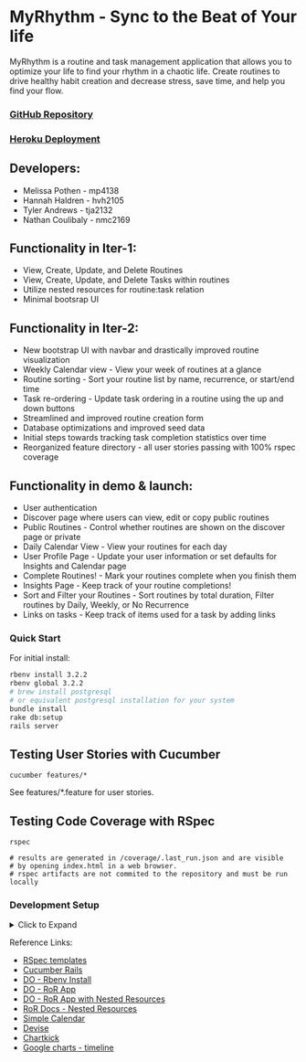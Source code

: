 # MyRhythm - Sync to the Beat of Your life

MyRhythm is a routine and task management application that allows you to optimize your life to find your rhythm in a chaotic life. Create routines to drive healthy habit creation and decrease stress, save time, and help you find your flow.

### [GitHub Repository](https://github.com/tja2132/myrhythm)
### [Heroku Deployment](https://my-rhythm-d77c6a857e16.herokuapp.com/)

## Developers:

* Melissa Pothen   - mp4138
* Hannah Haldren   - hvh2105
* Tyler Andrews    - tja2132
* Nathan Coulibaly - nmc2169

## Functionality in Iter-1:

* View, Create, Update, and Delete Routines
* View, Create, Update, and Delete Tasks within routines
* Utilize nested resources for routine:task relation
* Minimal bootsrap UI 

## Functionality in Iter-2:

* New bootstrap UI with navbar and drastically improved routine visualization
* Weekly Calendar view - View your week of routines at a glance
* Routine sorting - Sort your routine list by name, recurrence, or start/end time
* Task re-ordering - Update task ordering in a routine using the up and down buttons
* Streamlined and improved routine creation form
* Database optimizations and improved seed data
* Initial steps towards tracking task completion statistics over time
* Reorganized feature directory - all user stories passing with 100% rspec coverage

## Functionality in demo & launch:

* User authentication
* Discover page where users can view, edit or copy public routines
* Public Routines - Control whether routines are shown on the discover page or private
* Daily Calendar View - View your routines for each day
* User Profile Page - Update your user information or set defaults for Insights and Calendar page
* Complete Routines! - Mark your routines complete when you finish them
* Insights Page - Keep track of your routine completions!
* Sort and Filter your Routines - Sort routines by total duration, Filter routines by Daily, Weekly, or No Recurrence
* Links on tasks - Keep track of items used for a task by adding links

### Quick Start
For initial install:
```sh 
rbenv install 3.2.2
rbenv global 3.2.2
# brew install postgresql
# or equivalent postgresql installation for your system
bundle install
rake db:setup
rails server
```

## Testing User Stories with Cucumber

```angular2html
cucumber features/*
```

See features/*.feature for user stories.

## Testing Code Coverage with RSpec
```
rspec

# results are generated in /coverage/.last_run.json and are visible
# by opening index.html in a web browser.
# rspec artifacts are not commited to the repository and must be run locally
```

### Development Setup
<details> 
<summary>Click to Expand</summary>

Rails Model Generation
```angular2html
rails generate cucumber:install
rails generate rspec:install
rails generate rspec:model routine
rails generate rspec:model task
```

Heroku Setup
```sh
#install heroku cli
curl https://cli-assets.heroku.com/install.sh | sh

#Create app
heroku apps:create myrhythm

#Change set for Ruby comptability
heroku stack:set heroku-20

#Make sure to push correct branch
git push heroku dev_main:main

#Create db
heroku addons:create heroku-postgresql

#Migrate data
heroku rake db:migrate
heroku rake db:seed

#Shutdown dynos
heroku ps:scale web=0
```

### Database Development
Create db migration:
```sh
rails g migration <Migration Name> <field_name>:<field-type>
rails db:migrate
```
For database updates:
```sh
rake db:reset
```
If db:reset fails (error in migration)
```sh
rake db:drop:all
rake db:create:all
rake db:migrate
rake db:seed
```

Simple Calendar Setup

```angular2html
rails g simple_calendar:views
```

</details>


Reference Links:
* [RSpec templates](https://github.com/rspec/rspec-rails)
* [Cucumber Rails](https://github.com/cucumber/cucumber-rails)
* [DO - Rbenv Install](https://www.digitalocean.com/community/tutorials/how-to-install-ruby-on-rails-with-rbenv-on-ubuntu-20-04)
* [DO - RoR App](https://www.digitalocean.com/community/tutorials/how-to-build-a-ruby-on-rails-application)
* [DO - RoR App with Nested Resources](https://www.digitalocean.com/community/tutorials/how-to-create-nested-resources-for-a-ruby-on-rails-application)
* [RoR Docs - Nested Resources](https://guides.rubyonrails.org/routing.html#nested-resources)
* [Simple Calendar](https://github.com/excid3/simple_calendar)
* [Devise](https://github.com/heartcombo/devise)
* [Chartkick](https://chartkick.com/)
* [Google charts - timeline](https://developers.google.com/chart/interactive/docs/gallery/timeline)